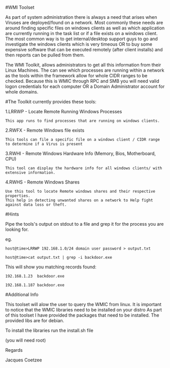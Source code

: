 #WMI Toolset

As part of system administration there is always a need that arises when Viruses are deployed/found on a network. Most commonly these needs are around finding specific files on windows clients as well as which application are currently running in the task list or if a file exists on a windows client. 
The most common way is to get internal/desktop support guys to go and investigate the windows clients which is very timeous OR to buy some expensive software that can be executed remotely (after client installs) and then reports can be pulled from them.


The WMI Toolkit, allows administrators to get all this information from their Linux Machines. The can see which processes are running within a network as the tools within the framework allow for whole CIDR ranges to be checked. Because this is WMIC through RPC and SMB you will need valid logon credentials for each computer OR a Domain Administrator account for whole domains.



#The Toolkit currently provides these tools:


1.LRRWP - Locate Remote Running Windows Processes
    
    This app runs to find processes that are running on windows clients. 



2.RWFX - Remote Windows file exists

    This tools can file a specific file on a windows client / CIDR range to determine if a Virus is present



3.RWHI - Remote Windows Hardware Info (Memory, Bios, Motherboard, CPU)

    This tool can display the hardware info for all windows clients/ with extensive information.



4.RWHS - Remote Windows Shares

    Use this tool to locate Remote windows shares and their respective properties.
    This help in detecting unwanted shares on a network to Help fight against data loss or theft.



#Hints

Pipe the tools's output on stdout to a file and grep it for the process you are looking for.

eg. 

    host@time>LRRWP 192.168.1.0/24 domain user password > output.txt 

    host@time>cat output.txt | grep -i backdoor.exe


This will show you matching records found:

    192.168.1.23  backdoor.exe

    192.168.1.187 backdoor.exe



#Additional Info

This toolset will alow the user to query the WMIC from linux.
It is important to notice that the WMIC libraries need to be installed on your distro
As part of this toolset I have provided the packages that need to be installed. The provided libs are for debian.



To install the libraries run the install.sh file





 (you will need root)

Regards

Jacques Coetzee
